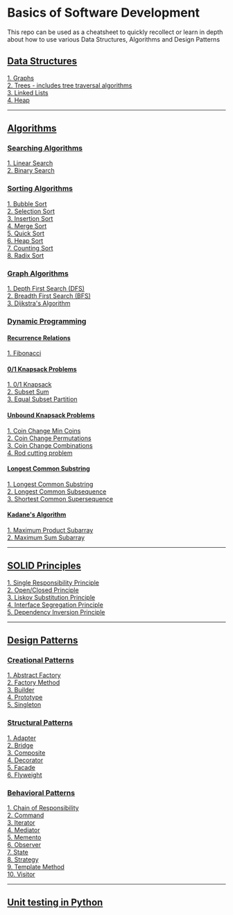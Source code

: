 # Basics of Software Development
This repo can be used as a cheatsheet to quickly recollect or learn in depth about how to use various Data Structures, Algorithms and Design Patterns

## [**Data Structures**](https://github.com/shank9717/programming-basics/tree/master/Python/DataStructures)
[1. Graphs](https://github.com/shank9717/programming-basics/blob/master/Python/DataStructures/graphs.py)\
[2. Trees - includes tree traversal algorithms](https://github.com/shank9717/programming-basics/blob/master/Python/DataStructures/trees.py)\
[3. Linked Lists](https://github.com/shank9717/programming-basics/blob/master/Python/DataStructures/linked_list.py)\
[4. Heap](https://github.com/shank9717/programming-basics/blob/master/Python/DataStructures/heap.py)

___

## [**Algorithms**](https://github.com/shank9717/programming-basics/tree/master/Python/Algorithms)
### [**Searching Algorithms**](https://github.com/shank9717/programming-basics/tree/master/Python/Algorithms/Searching)
[1. Linear Search](https://github.com/shank9717/programming-basics/blob/master/Python/Algorithms/Searching/UnsortedNumbers/linear_search.py)\
[2. Binary Search](https://github.com/shank9717/programming-basics/blob/master/Python/Algorithms/Searching/SortedNumbers/binary_search.py)

### [**Sorting Algorithms**](https://github.com/shank9717/programming-basics/tree/master/Python/Algorithms/Sorting)
[1. Bubble Sort](https://github.com/shank9717/programming-basics/blob/master/Python/Algorithms/Sorting/bubble_sort.py)\
[2. Selection Sort](https://github.com/shank9717/programming-basics/blob/master/Python/Algorithms/Sorting/selection_sort.py)\
[3. Insertion Sort](https://github.com/shank9717/programming-basics/blob/master/Python/Algorithms/Sorting/insertion_sort.py)\
[4. Merge Sort](https://github.com/shank9717/programming-basics/blob/master/Python/Algorithms/Sorting/merge_sort.py)\
[5. Quick Sort](https://github.com/shank9717/programming-basics/blob/master/Python/Algorithms/Sorting/quick_sort.py)\
[6. Heap Sort](https://github.com/shank9717/programming-basics/blob/master/Python/Algorithms/Sorting/heap_sort.py)\
[7. Counting Sort](https://github.com/shank9717/programming-basics/blob/master/Python/Algorithms/Sorting/counting_sort.py)\
[8. Radix Sort](https://github.com/shank9717/programming-basics/blob/master/Python/Algorithms/Sorting/radix_sort.py)

### [**Graph Algorithms**](https://github.com/shank9717/programming-basics/tree/master/Python/Algorithms/Graph)
[1. Depth First Search (DFS)](https://github.com/shank9717/programming-basics/blob/master/Python/Algorithms/Graph/depth_first_search.py)\
[2. Breadth First Search (BFS)](https://github.com/shank9717/programming-basics/blob/master/Python/Algorithms/Graph/breadth_first_search.py)\
[3. Dijkstra's Algorithm](https://github.com/shank9717/programming-basics/blob/master/Python/Algorithms/Graph/dijkstra.py)

### [**Dynamic Programming**](https://github.com/shank9717/programming-basics/tree/master/Python/Algorithms/DynamicProgramming)

#### [Recurrence Relations](https://github.com/shank9717/programming-basics/tree/master/Python/Algorithms/DynamicProgramming)
[1. Fibonacci](https://github.com/shank9717/programming-basics/blob/master/Python/Algorithms/DynamicProgramming/fibonacci.py)
#### [0/1 Knapsack Problems](https://github.com/shank9717/programming-basics/tree/master/Python/Algorithms/DynamicProgramming/Oor1Knapsack)
[1. 0/1 Knapsack](https://github.com/shank9717/programming-basics/blob/master/Python/Algorithms/DynamicProgramming/Oor1Knapsack/knapsack_problem.py)\
[2. Subset Sum](https://github.com/shank9717/programming-basics/blob/master/Python/Algorithms/DynamicProgramming/Oor1Knapsack/subset_sum.py)\
[3. Equal Subset Partition](https://github.com/shank9717/programming-basics/blob/master/Python/Algorithms/DynamicProgramming/Oor1Knapsack/equal_subset_partition.py)

#### [Unbound Knapsack Problems](https://github.com/shank9717/programming-basics/tree/master/Python/Algorithms/DynamicProgramming/UnboundedKnapsack)

[1. Coin Change Min Coins](https://github.com/shank9717/programming-basics/blob/master/Python/Algorithms/DynamicProgramming/UnboundedKnapsack/min_coin_change.py)\
[2. Coin Change Permutations](https://github.com/shank9717/programming-basics/blob/master/Python/Algorithms/DynamicProgramming/UnboundedKnapsack/coin_change_permutations.py)\
[3. Coin Change Combinations](https://github.com/shank9717/programming-basics/blob/master/Python/Algorithms/DynamicProgramming/UnboundedKnapsack/coin_change_combinations.py)\
[4. Rod cutting problem](https://github.com/shank9717/programming-basics/blob/master/Python/Algorithms/DynamicProgramming/UnboundedKnapsack/rod_cutting_problem.py)


#### [Longest Common Substring](https://github.com/shank9717/programming-basics/tree/master/Python/Algorithms/DynamicProgramming/LongestCommonSubstring)
[1. Longest Common Substring](https://github.com/shank9717/programming-basics/blob/master/Python/Algorithms/DynamicProgramming/LongestCommonSubstring/longest_common_substring.py)\
[2. Longest Common Subsequence](https://github.com/shank9717/programming-basics/blob/master/Python/Algorithms/DynamicProgramming/LongestCommonSubstring/longest_common_subsequence.py)\
[3. Shortest Common Supersequence](https://github.com/shank9717/programming-basics/blob/master/Python/Algorithms/DynamicProgramming/LongestCommonSubstring/shortest_common_supersequence.py)

#### [Kadane's Algorithm](https://github.com/shank9717/programming-basics/tree/master/Python/Algorithms/DynamicProgramming/KadanesAlgorithm)
[1. Maximum Product Subarray](https://github.com/shank9717/programming-basics/blob/master/Python/Algorithms/DynamicProgramming/KadanesAlgorithm/maximum_product_subarray.py)\
[2. Maximum Sum Subarray](https://github.com/shank9717/programming-basics/blob/master/Python/Algorithms/DynamicProgramming/KadanesAlgorithm/maximum_sum_subarray.py)


___

## [**SOLID Principles**](https://github.com/shank9717/programming-basics/tree/master/Python/SOLID%20Principles)
[1. Single Responsibility Principle](https://github.com/shank9717/programming-basics/tree/master/Python/SOLID%20Principles/1.%20S%20-%20Single%20Responsibility%20Principle)\
[2. Open/Closed Principle](https://github.com/shank9717/programming-basics/tree/master/Python/SOLID%20Principles/2.%20O%20-%20Open-Closed%20Principle)\
[3. Liskov Substitution Principle](https://github.com/shank9717/programming-basics/tree/master/Python/SOLID%20Principles/3.%20L%20-%20Liskov%20Substitution%20Principle)\
[4. Interface Segregation Principle](https://github.com/shank9717/programming-basics/tree/master/Python/SOLID%20Principles/4.%20I%20-%20Interface%20Segregation%20Principle)\
[5. Dependency Inversion Principle](https://github.com/shank9717/programming-basics/tree/master/Python/SOLID%20Principles/5.%20D%20-%20Dependency%20Inversion%20Principle)


___

## [**Design Patterns**](https://github.com/shank9717/programming-basics/tree/master/Java/DesignPatterns)

### [**Creational Patterns**](https://github.com/shank9717/programming-basics/tree/master/Java/DesignPatterns/src/main/java/org/shashank/basics/creational_patterns)
[1. Abstract Factory](https://github.com/shank9717/programming-basics/tree/master/Java/DesignPatterns/src/main/java/org/shashank/basics/creational_patterns/abstract_factory)\
[2. Factory Method](https://github.com/shank9717/programming-basics/tree/master/Java/DesignPatterns/src/main/java/org/shashank/basics/creational_patterns/factory_method)\
[3. Builder](https://github.com/shank9717/programming-basics/tree/master/Java/DesignPatterns/src/main/java/org/shashank/basics/creational_patterns/builder)\
[4. Prototype](https://github.com/shank9717/programming-basics/tree/master/Java/DesignPatterns/src/main/java/org/shashank/basics/creational_patterns/prototype)\
[5. Singleton](https://github.com/shank9717/programming-basics/tree/master/Java/DesignPatterns/src/main/java/org/shashank/basics/creational_patterns/singleton)

### [**Structural Patterns**](https://github.com/shank9717/programming-basics/tree/master/Java/DesignPatterns/src/main/java/org/shashank/basics/structural_patterns)
[1. Adapter](https://github.com/shank9717/programming-basics/tree/master/Java/DesignPatterns/src/main/java/org/shashank/basics/structural_patterns/adapter)\
[2. Bridge](https://github.com/shank9717/programming-basics/tree/master/Java/DesignPatterns/src/main/java/org/shashank/basics/structural_patterns/bridge)\
[3. Composite](https://github.com/shank9717/programming-basics/tree/master/Java/DesignPatterns/src/main/java/org/shashank/basics/structural_patterns/composite)\
[4. Decorator](https://github.com/shank9717/programming-basics/tree/master/Java/DesignPatterns/src/main/java/org/shashank/basics/structural_patterns/decorator)\
[5. Facade](https://github.com/shank9717/programming-basics/tree/master/Java/DesignPatterns/src/main/java/org/shashank/basics/structural_patterns/facade)\
[6. Flyweight](https://github.com/shank9717/programming-basics/tree/master/Java/DesignPatterns/src/main/java/org/shashank/basics/structural_patterns/flyweight)

### [**Behavioral Patterns**](https://github.com/shank9717/programming-basics/tree/master/Java/DesignPatterns/src/main/java/org/shashank/basics/behavioral_patterns)
[1. Chain of Responsibility](https://github.com/shank9717/programming-basics/tree/master/Java/DesignPatterns/src/main/java/org/shashank/basics/behavioral_patterns/chain_of_responsibility)\
[2. Command](https://github.com/shank9717/programming-basics/tree/master/Java/DesignPatterns/src/main/java/org/shashank/basics/behavioral_patterns/command)\
[3. Iterator](https://github.com/shank9717/programming-basics/tree/master/Java/DesignPatterns/src/main/java/org/shashank/basics/behavioral_patterns/iterator)\
[4. Mediator](https://github.com/shank9717/programming-basics/tree/master/Java/DesignPatterns/src/main/java/org/shashank/basics/behavioral_patterns/mediator)\
[5. Memento](https://github.com/shank9717/programming-basics/tree/master/Java/DesignPatterns/src/main/java/org/shashank/basics/behavioral_patterns/memento)\
[6. Observer](https://github.com/shank9717/programming-basics/tree/master/Java/DesignPatterns/src/main/java/org/shashank/basics/behavioral_patterns/observer)\
[7. State](https://github.com/shank9717/programming-basics/tree/master/Java/DesignPatterns/src/main/java/org/shashank/basics/behavioral_patterns/state)\
[8. Strategy](https://github.com/shank9717/programming-basics/tree/master/Java/DesignPatterns/src/main/java/org/shashank/basics/behavioral_patterns/strategy)\
[9. Template Method](https://github.com/shank9717/programming-basics/tree/master/Java/DesignPatterns/src/main/java/org/shashank/basics/behavioral_patterns/template_method)\
[10. Visitor](https://github.com/shank9717/programming-basics/tree/master/Java/DesignPatterns/src/main/java/org/shashank/basics/behavioral_patterns/visitor)

___
## [**Unit testing in Python**](https://github.com/shank9717/programming-basics/tree/master/Python/tests)